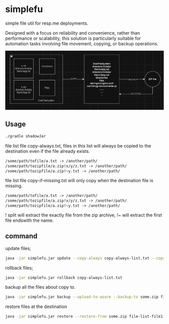 # simplefu
simple file util for resp.me deployments.

Designed with a focus on reliability and convenience, rather than performance or scalability, this solution is particularly suitable for automation tasks involving file movement, copying, or backup operations.

![alt text](./assets/simplefu.png "Simplefu")

## Usage

```bash
./gradle shadowJar
```

file list file copy-always.txt, files in this list will always be copied to the destination even if the file already exists.
```text
/some/path/tofile/a.txt -> /another/path/
/some/path/tozipfile/a.zip!x/y/z.txt -> /another/path/
/some/path/tozipfile/a.zip!~y.txt -> /another/path/
```

file list file copy-if-missing.txt will only copy when the destination file is missing.
```text
/some/path/tofile/a.txt -> /another/path/
/some/path/tozipfile/a.zip!x/y/z.txt -> /another/path/
/some/path/tozipfile/a.zip!~y.txt -> /another/path/
```
! split will extract the exactly file from the zip archive, !~ will extract the first file endswith the name.

## command
update files;
```bash
java -jar simplefu.jar update --copy-always copy-always-list.txt --copy-if-missing copy-if-missing-list.txt
```

rollback files;
```bash
java -jar simplefu.jar rollback copy-always-list.txt
```

backup all the files about copy to.
```bash
java -jar simplefu.jar backup --upload-to-azure --backup-to some.zip file-list-file1, file-list-file2 ...
```
restore files at the destination

```bash
java -jar simplefu.jar restore --restore-from some.zip file-list-file1, file-list-file2 ...
```
